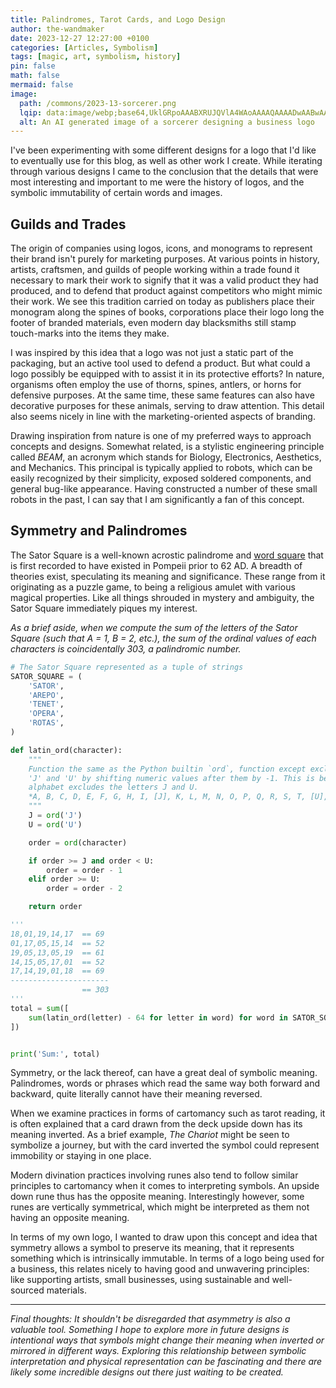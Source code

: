 ```yaml
---
title: Palindromes, Tarot Cards, and Logo Design
author: the-wandmaker
date: 2023-12-27 12:27:00 +0100
categories: [Articles, Symbolism]
tags: [magic, art, symbolism, history]
pin: false
math: false
mermaid: false
image:
  path: /commons/2023-13-sorcerer.png
  lqip: data:image/webp;base64,UklGRpoAAABXRUJQVlA4WAoAAAAQAAAADwAABwAAQUxQSDIAAAARL0AmbZurmr57yyIiqE8oiG0bejIYEQTgqiDA9vqnsUSI6H+oAERp2HZ65qP/VIAWAFZQOCBCAAAA8AEAnQEqEAAIAAVAfCWkAALp8sF8rgRgAP7o9FDvMCkMde9PK7euH5M1m6VWoDXf2FkP3BqV0ZYbO6NA/VFIAAAA
  alt: An AI generated image of a sorcerer designing a business logo
---
```


I've been experimenting with some different designs for a logo that I'd like to eventually use for this blog, as well as other work I create. While iterating through various designs I came to the conclusion that the details that were most interesting and important to me were the history of logos, and the symbolic immutability of certain words and images.

## Guilds and Trades

The origin of companies using logos, icons, and monograms to represent their brand isn't purely for marketing purposes. At various points in history, artists, craftsmen, and guilds of people working within a trade found it necessary to mark their work to signify that it was a valid product they had produced, and to defend that product against competitors who might mimic their work. We see this tradition carried on today as publishers place their monogram along the spines of books, corporations place their logo long the footer of branded materials, even modern day blacksmiths still stamp touch-marks into the items they make.

I was inspired by this idea that a logo was not just a static part of the packaging, but an active tool used to defend a product. But what could a logo possibly be equipped with to assist it in its protective efforts? In nature, organisms often employ the use of thorns, spines, antlers, or horns for defensive purposes. At the same time, these same features can also have decorative purposes for these animals, serving to draw attention. This detail also seems nicely in line with the marketing-oriented aspects of branding.

Drawing inspiration from nature is one of my preferred ways to approach concepts and designs. Somewhat related, is a stylistic engineering principle called _BEAM_, an acronym which stands for Biology, Electronics, Aesthetics, and Mechanics. This principal is typically applied to robots, which can be easily recognized by their simplicity, exposed soldered components, and general bug-like appearance. Having constructed a number of these small robots in the past, I can say that I am significantly a fan of this concept.

## Symmetry and Palindromes

The Sator Square is a well-known acrostic palindrome and [word square](https://en.wikipedia.org/wiki/Word_square) that is first recorded to have existed in Pompeii prior to 62 AD. A breadth of theories exist, speculating its meaning and significance. These range from it originating as a puzzle game, to being a religious amulet with various magical properties. Like all things shrouded in mystery and ambiguity, the Sator Square immediately piques my interest.

_As a brief aside, when we compute the sum of the letters of the Sator Square (such that A = 1, B = 2, etc.), the sum of the ordinal values of each characters is coincidentally 303, a palindromic number._

```python
# The Sator Square represented as a tuple of strings
SATOR_SQUARE = (
    'SATOR',
    'AREPO',
    'TENET',
    'OPERA',
    'ROTAS',
)

def latin_ord(character):
    """
    Function the same as the Python builtin `ord`, function except exclude the letters
    'J' and 'U' by shifting numeric values after them by -1. This is because the Latin
    alphabet excludes the letters J and U.
    *A, B, C, D, E, F, G, H, I, [J], K, L, M, N, O, P, Q, R, S, T, [U], V, W, X, Y, Z)
    """
    J = ord('J')
    U = ord('U')

    order = ord(character)

    if order >= J and order < U:
        order = order - 1
    elif order >= U:
        order = order - 2

    return order

'''
18,01,19,14,17  == 69
01,17,05,15,14  == 52
19,05,13,05,19  == 61
14,15,05,17,01  == 52
17,14,19,01,18  == 69
----------------------
                == 303
'''
total = sum([
    sum(latin_ord(letter) - 64 for letter in word) for word in SATOR_SQUARE
])


print('Sum:', total)
```

Symmetry, or the lack thereof, can have a great deal of symbolic meaning. Palindromes, words or phrases which read the same way both forward and backward, quite literally cannot have their meaning reversed.

When we examine practices in forms of cartomancy such as tarot reading, it is often explained that a card drawn from the deck upside down has its meaning inverted. As a brief example, _The Chariot_ might be seen to symbolize a journey, but with the card inverted the symbol could represent immobility or staying in one place.

Modern divination practices involving runes also tend to follow similar principles to cartomancy when it comes to interpreting symbols. An upside down rune thus has the opposite meaning. Interestingly however, some runes are vertically symmetrical, which might be interpreted as them not having an opposite meaning.

In terms of my own logo, I wanted to draw upon this concept and idea that symmetry allows a symbol to preserve its meaning, that it represents something which is intrinsically immutable. In terms of a logo being used for a business, this relates nicely to having good and unwavering principles: like supporting artists, small businesses, using sustainable and well-sourced materials.

***

_Final thoughts: It shouldn't be disregarded that asymmetry is also a valuable tool. Something I hope to explore more in future designs is intentional ways that symbols might change their meaning when inverted or mirrored in different ways. Exploring this relationship between symbolic interpretation and physical representation can be fascinating and there are likely some incredible designs out there just waiting to be created._
